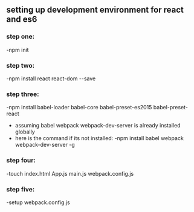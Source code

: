 ## setting up development environment for react and es6
### step one:
-npm init
### step two:
-npm install react react-dom --save
### step three:
-npm install babel-loader babel-core babel-preset-es2015 babel-preset-react
- assuming babel webpack webpack-dev-server is already installed globally
- here is the command if its not installed:
-npm install babel webpack webpack-dev-server -g
### step four:
-touch index.html App.js main.js webpack.config.js
### step five:
-setup webpack.config.js
